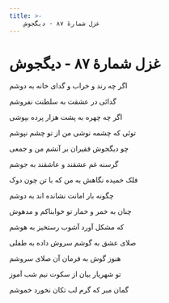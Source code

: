 ```yaml
---
title: >-
    غزل شمارهٔ ۸۷ - دیگجوش
---
```

# غزل شمارهٔ ۸۷ - دیگجوش

<div class="b" id="bn1"><div class="m1"><p>اگر چه رند و خراب و گدای خانه به دوشم</p></div>
<div class="m2"><p>گدائی در عشقت به سلطنت نفروشم</p></div></div>
<div class="b" id="bn2"><div class="m1"><p>اگر چه چهره به پشت هزار پرده بپوشی</p></div>
<div class="m2"><p>توئی که چشمه نوشی من از تو چشم نپوشم</p></div></div>
<div class="b" id="bn3"><div class="m1"><p>چو دیگجوش فقیران بر آتشم من و جمعی</p></div>
<div class="m2"><p>گرسنه غم عشقند و عاشقند به جوشم</p></div></div>
<div class="b" id="bn4"><div class="m1"><p>فلک خمیده نگاهش به من که با تن چون دوک</p></div>
<div class="m2"><p>چگونه بار امانت نشانده اند به دوشم</p></div></div>
<div class="b" id="bn5"><div class="m1"><p>چنان به خمر و خمار تو خوابناکم و مدهوش</p></div>
<div class="m2"><p>که مشکل آورد آشوب رستخیز به هوشم</p></div></div>
<div class="b" id="bn6"><div class="m1"><p>صلای عشق به گوشم سروش داده به طفلی</p></div>
<div class="m2"><p>هنوز گوش به فرمان آن صلای سروشم</p></div></div>
<div class="b" id="bn7"><div class="m1"><p>تو شهریار بیان از سکوت نیم شب آموز</p></div>
<div class="m2"><p>گمان مبر که گرم لب تکان نخورد خموشم</p></div></div>
